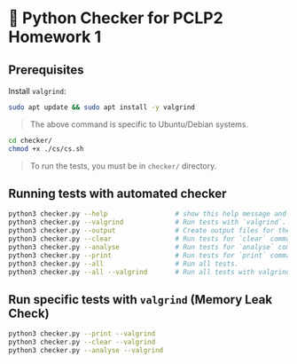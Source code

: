 # 🧪 Python Checker for PCLP2 Homework 1

## Prerequisites

Install `valgrind`:

```sh
sudo apt update && sudo apt install -y valgrind
```

> The above command is specific to Ubuntu/Debian systems.


```sh
cd checker/
chmod +x ./cs/cs.sh
```

> To run the tests, you must be in `checker/` directory.


## Running tests with automated checker

```sh
python3 checker.py --help      			  # show this help message and exit
python3 checker.py --valgrind  			  # Run tests with `valgrind`. Tests may take longer to finish.
python3 checker.py --output    			  # Create output files for the selected tests in `output` directory.
python3 checker.py --clear     			  # Run tests for `clear` command.
python3 checker.py --analyse   			  # Run tests for `analyse` command.
python3 checker.py --print     			  # Run tests for `print` command.
python3 checker.py --all       			  # Run all tests.
python3 checker.py --all --valgrind       # Run all tests with valgrind.
```


## Run specific tests with `valgrind` (Memory Leak Check)

```sh
python3 checker.py --print --valgrind
python3 checker.py --clear --valgrind
python3 checker.py --analyse --valgrind
```




